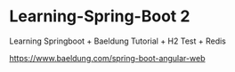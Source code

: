 # Learning-Spring-Boot 2

Learning Springboot + Baeldung Tutorial + H2 Test + Redis

https://www.baeldung.com/spring-boot-angular-web
